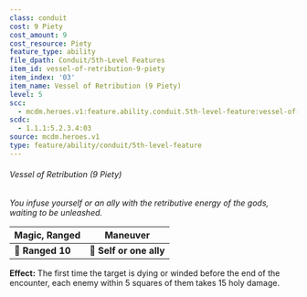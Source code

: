 ```yaml
---
class: conduit
cost: 9 Piety
cost_amount: 9
cost_resource: Piety
feature_type: ability
file_dpath: Conduit/5th-Level Features
item_id: vessel-of-retribution-9-piety
item_index: '03'
item_name: Vessel of Retribution (9 Piety)
level: 5
scc:
  - mcdm.heroes.v1:feature.ability.conduit.5th-level-feature:vessel-of-retribution-9-piety
scdc:
  - 1.1.1:5.2.3.4:03
source: mcdm.heroes.v1
type: feature/ability/conduit/5th-level-feature
---
```


###### Vessel of Retribution (9 Piety)

*You infuse yourself or an ally with the retributive energy of the gods, waiting to be unleashed.*

| **Magic, Ranged** | **Maneuver**            |
| ----------------- | ----------------------- |
| **📏 Ranged 10**  | **🎯 Self or one ally** |

**Effect:** The first time the target is dying or winded before the end of the encounter, each enemy within 5 squares of them takes 15 holy damage.
